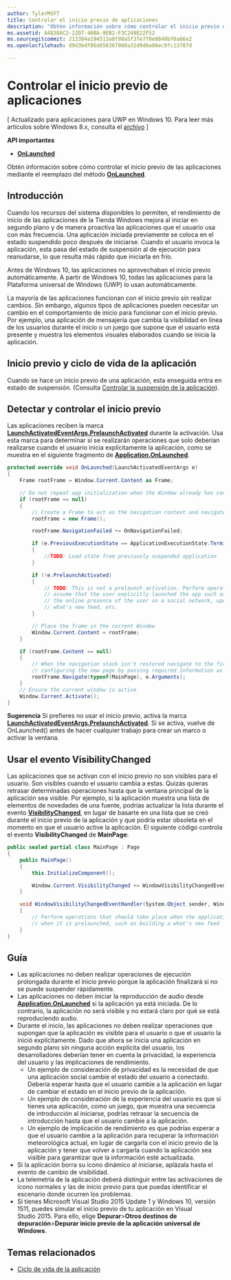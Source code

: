 ```yaml
---
author: TylerMSFT
title: Controlar el inicio previo de aplicaciones
description: "Obtén información sobre cómo controlar el inicio previo de las aplicaciones mediante el reemplazo del método OnLaunched."
ms.assetid: A4838AC2-22D7-46BA-9EB2-F3C248E22F52
ms.sourcegitcommit: 213384a194513a0f98a5f37e7f0e0849bf0a66e2
ms.openlocfilehash: d9d3bdf86d858367008a32d9d6a06ec9fc13787d

---
```


# Controlar el inicio previo de aplicaciones


\[ Actualizado para aplicaciones para UWP en Windows 10. Para leer más artículos sobre Windows 8.x, consulta el [archivo](http://go.microsoft.com/fwlink/p/?linkid=619132) \]


**API importantes**

-   [**OnLaunched**](https://msdn.microsoft.com/library/windows/apps/br242335)

Obtén información sobre cómo controlar el inicio previo de las aplicaciones mediante el reemplazo del método [**OnLaunched**](https://msdn.microsoft.com/library/windows/apps/br242335).

## Introducción


Cuando los recursos del sistema disponibles lo permiten, el rendimiento de inicio de las aplicaciones de la Tienda Windows mejora al iniciar en segundo plano y de manera proactiva las aplicaciones que el usuario usa con más frecuencia. Una aplicación iniciada previamente se coloca en el estado suspendido poco después de iniciarse. Cuando el usuario invoca la aplicación, esta pasa del estado de suspensión al de ejecución para reanudarse, lo que resulta más rápido que iniciarla en frío.

Antes de Windows 10, las aplicaciones no aprovechaban el inicio previo automáticamente. A partir de Windows 10, todas las aplicaciones para la Plataforma universal de Windows (UWP) lo usan automáticamente.

La mayoría de las aplicaciones funcionan con el inicio previo sin realizar cambios. Sin embargo, algunos tipos de aplicaciones pueden necesitar un cambio en el comportamiento de inicio para funcionar con el inicio previo. Por ejemplo, una aplicación de mensajería que cambia la visibilidad en línea de los usuarios durante el inicio o un juego que supone que el usuario está presente y muestra los elementos visuales elaborados cuando se inicia la aplicación.

## Inicio previo y ciclo de vida de la aplicación


Cuando se hace un inicio previo de una aplicación, esta enseguida entra en estado de suspensión. (Consulta [Controlar la suspensión de la aplicación](suspend-an-app.md)).

## Detectar y controlar el inicio previo


Las aplicaciones reciben la marca [**LaunchActivatedEventArgs.PrelaunchActivated**](https://msdn.microsoft.com/library/windows/apps/dn263740) durante la activación. Usa esta marca para determinar si se realizarán operaciones que solo deberían realizarse cuando el usuario inicia explícitamente la aplicación, como se muestra en el siguiente fragmento de [**Application.OnLaunched**](https://msdn.microsoft.com/library/windows/apps/br242335).

```cs
protected override void OnLaunched(LaunchActivatedEventArgs e)
{
    Frame rootFrame = Window.Current.Content as Frame;

    // Do not repeat app initialization when the Window already has content - rather just ensure that the window is active
    if (rootFrame == null)
    {
        // Create a Frame to act as the navigation context and navigate to the first page
        rootFrame = new Frame();

        rootFrame.NavigationFailed += OnNavigationFailed;

        if (e.PreviousExecutionState == ApplicationExecutionState.Terminated)
        {
            //TODO: Load state from previously suspended application
        }

        if (!e.PrelaunchActivated)
        {
            // TODO: This is not a prelaunch activation. Perform operations which
            // assume that the user explicitly launched the app such as updating
            // the online presence of the user on a social network, updating a
            // what's new feed, etc.
        }

        // Place the frame in the current Window
        Window.Current.Content = rootFrame;
    }

    if (rootFrame.Content == null)
    {
        // When the navigation stack isn't restored navigate to the first page,
        // configuring the new page by passing required information as a navigation parameter
        rootFrame.Navigate(typeof(MainPage), e.Arguments);
    }
    // Ensure the current window is active
    Window.Current.Activate();
}
```

**Sugerencia**  Si prefieres no usar el inicio previo, activa la marca [**LaunchActivatedEventArgs.PrelaunchActivated**](https://msdn.microsoft.com/library/windows/apps/dn263740). Si se activa, vuelve de OnLaunched() antes de hacer cualquier trabajo para crear un marco o activar la ventana.

 

## Usar el evento VisibilityChanged


Las aplicaciones que se activan con el inicio previo no son visibles para el usuario. Son visibles cuando el usuario cambia a estas. Quizás quieras retrasar determinadas operaciones hasta que la ventana principal de la aplicación sea visible. Por ejemplo, si la aplicación muestra una lista de elementos de novedades de una fuente, podrías actualizar la lista durante el evento [**VisibilityChanged**](https://msdn.microsoft.com/library/windows/apps/hh702458), en lugar de basarte en una lista que se creó durante el inicio previo de la aplicación y que podría estar obsoleta en el momento en que el usuario active la aplicación. El siguiente código controla el evento **VisibilityChanged** de **MainPage**:

```cs
public sealed partial class MainPage : Page
{
    public MainPage()
    {
        this.InitializeComponent();

        Window.Current.VisibilityChanged += WindowVisibilityChangedEventHandler;
    }

    void WindowVisibilityChangedEventHandler(System.Object sender, Windows.UI.Core.VisibilityChangedEventArgs e)
    {
        // Perform operations that should take place when the application becomes visible rather than
        // when it is prelaunched, such as building a what's new feed
    }
}
```

## Guía


-   Las aplicaciones no deben realizar operaciones de ejecución prolongada durante el inicio previo porque la aplicación finalizará si no se puede suspender rápidamente.
-   Las aplicaciones no deben iniciar la reproducción de audio desde [**Application.OnLaunched**](https://msdn.microsoft.com/library/windows/apps/br242335) si la aplicación ya está iniciada. De lo contrario, la aplicación no será visible y no estará claro por qué se está reproduciendo audio.
-   Durante el inicio, las aplicaciones no deben realizar operaciones que supongan que la aplicación es visible para el usuario o que el usuario la inició explícitamente. Dado que ahora se inicia una aplicación en segundo plano sin ninguna acción explícita del usuario, los desarrolladores deberían tener en cuenta la privacidad, la experiencia del usuario y las implicaciones de rendimiento.
    -   Un ejemplo de consideración de privacidad es la necesidad de que una aplicación social cambie el estado del usuario a conectado. Debería esperar hasta que el usuario cambie a la aplicación en lugar de cambiar el estado en el inicio previo de la aplicación.
    -   Un ejemplo de consideración de la experiencia del usuario es que si tienes una aplicación, como un juego, que muestra una secuencia de introducción al iniciarse, podrías retrasar la secuencia de introducción hasta que el usuario cambie a la aplicación.
    -   Un ejemplo de implicación de rendimiento es que podrías esperar a que el usuario cambie a la aplicación para recuperar la información meteorológica actual, en lugar de cargarla con el inicio previo de la aplicación y tener que volver a cargarla cuando la aplicación sea visible para garantizar que la información esté actualizada.
-   Si la aplicación borra su icono dinámico al iniciarse, aplázala hasta el evento de cambio de visibilidad.
-   La telemetría de la aplicación deberá distinguir entre las activaciones de icono normales y las de inicio previo para que puedas identificar el escenario donde ocurren los problemas.
-   Si tienes Microsoft Visual Studio 2015 Update 1 y Windows 10, versión 1511, puedes simular el inicio previo de tu aplicación en Visual Studio 2015. Para ello, elige **Depurar**&gt;**Otros destinos de depuración**&gt;**Depurar inicio previo de la aplicación universal de Windows**.

## Temas relacionados

* [Ciclo de vida de la aplicación](app-lifecycle.md)

 

 



<!--HONumber=Jun16_HO4-->


